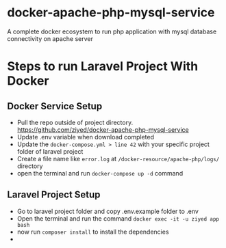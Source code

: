 # docker-apache-php-mysql-service
A complete docker ecosystem to run php application with mysql database connectivity on apache server



# Steps to run Laravel Project With Docker

## Docker Service Setup
- Pull the repo outside of project directory. https://github.com/ziyed/docker-apache-php-mysql-service
- Update .env variable when download completed
- Update the `docker-compose.yml > line 42` with your specific project folder of laravel project
- Create a file name like `error.log` at `/docker-resource/apache-php/logs/` directory
- open the terminal and run `docker-compose up -d` command

## Laravel Project Setup
- Go to laravel project folder and copy .env.example folder to .env
- Open the terminal and run the command `docker exec -it -u ziyed app bash`
- now run `composer install` to install the dependencies
- 
